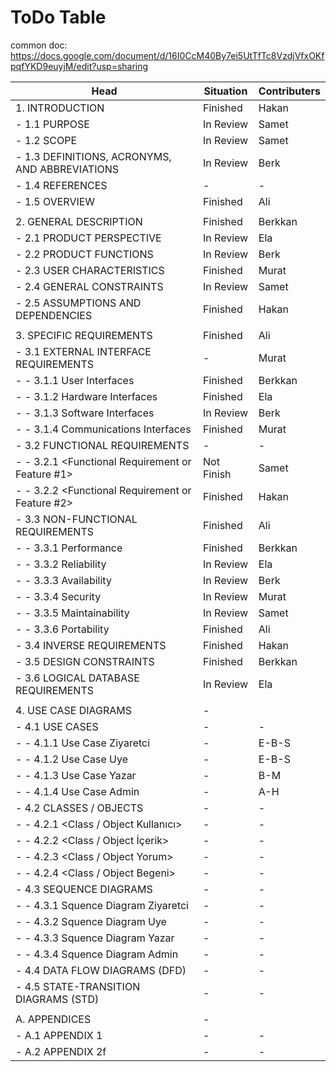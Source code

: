 # ToDo Table

common doc: https://docs.google.com/document/d/16I0CcM40By7ei5UtTfTc8VzdjVfxOKfpqfYKD9euyjM/edit?usp=sharing

|Head                                               |Situation|Contributers|
|---------------------------------------------------|---------|------------|
|1. INTRODUCTION|Finished|Hakan|
| - 1.1 PURPOSE|In Review|Samet|
| - 1.2 SCOPE|In Review|Samet|
| - 1.3 DEFINITIONS, ACRONYMS, AND ABBREVIATIONS|In Review|Berk|
| - 1.4 REFERENCES|-|-|
| - 1.5 OVERVIEW|Finished|Ali|
||||
| 2. GENERAL DESCRIPTION|Finished|Berkkan|
| - 2.1 PRODUCT PERSPECTIVE|In Review|Ela|
| - 2.2 PRODUCT FUNCTIONS|In Review|Berk|
| - 2.3 USER CHARACTERISTICS|Finished|Murat|
| - 2.4 GENERAL CONSTRAINTS|In Review|Samet|
| - 2.5 ASSUMPTIONS AND DEPENDENCIES|Finished|Hakan|
||||
| 3. SPECIFIC REQUIREMENTS|Finished|Ali|
| - 3.1 EXTERNAL INTERFACE REQUIREMENTS|-|Murat|
| - - 3.1.1 User Interfaces|Finished|Berkkan|
| - - 3.1.2 Hardware Interfaces|Finished|Ela|
| - - 3.1.3 Software Interfaces|In Review|Berk|
| - - 3.1.4 Communications Interfaces|Finished|Murat|
| - 3.2 FUNCTIONAL REQUIREMENTS|-|-|
| - - 3.2.1 <Functional Requirement or Feature #1>|Not Finish|Samet|
| - - 3.2.2 <Functional Requirement or Feature #2>|Finished|Hakan|
| - 3.3 NON-FUNCTIONAL REQUIREMENTS|Finished|Ali|
| - - 3.3.1 Performance|Finished|Berkkan|
| - - 3.3.2 Reliability|In Review|Ela|
| - - 3.3.3 Availability|In Review|Berk|
| - - 3.3.4 Security|In Review|Murat|
| - - 3.3.5 Maintainability|In Review|Samet|
| - - 3.3.6 Portability|Finished|Ali|
| - 3.4 INVERSE REQUIREMENTS|Finished|Hakan|
| - 3.5 DESIGN CONSTRAINTS|Finished|Berkkan|
| - 3.6 LOGICAL DATABASE REQUIREMENTS|In Review|Ela|
||||
| 4. USE CASE DIAGRAMS|-||
| - 4.1 USE CASES|-|-|
| - - 4.1.1 Use Case Ziyaretci|-|E-B-S|
| - - 4.1.2 Use Case Uye|-|E-B-S|
| - - 4.1.3 Use Case Yazar|-|B-M|
| - - 4.1.4 Use Case Admin|-|A-H|
| - 4.2 CLASSES / OBJECTS|-|-|
| - - 4.2.1 <Class / Object Kullanıcı>|-|-|
| - - 4.2.2 <Class / Object İçerik>|-|-|
| - - 4.2.3 <Class / Object Yorum>|-|-|
| - - 4.2.4 <Class / Object Begeni>|-|-|
| - 4.3 SEQUENCE DIAGRAMS|-|-|
| - - 4.3.1 Squence Diagram Ziyaretci|-|-|
| - - 4.3.2 Squence Diagram Uye|-|-|
| - - 4.3.3 Squence Diagram Yazar|-|-|
| - - 4.3.4 Squence Diagram Admin|-|-|
| - 4.4 DATA FLOW DIAGRAMS (DFD)|-|-|
| - 4.5 STATE-TRANSITION DIAGRAMS (STD)|-|-|
||||
| A. APPENDICES|-||
| - A.1 APPENDIX 1|-|-|
| - A.2 APPENDIX 2f|-|-|
